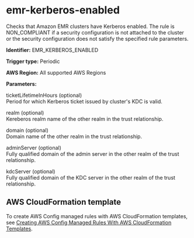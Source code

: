 # emr\-kerberos\-enabled<a name="emr-kerberos-enabled"></a>

Checks that Amazon EMR clusters have Kerberos enabled\. The rule is NON\_COMPLIANT if a security configuration is not attached to the cluster or the security configuration does not satisfy the specified rule parameters\.

**Identifier:** EMR\_KERBEROS\_ENABLED

**Trigger type:** Periodic 

**AWS Region:** All supported AWS Regions

**Parameters:**

 ticketLifetimeInHours \(optional\)   
Period for which Kerberos ticket issued by cluster's KDC is valid\.

 realm \(optional\)   
Kereberos realm name of the other realm in the trust relationship\. 

 domain \(optional\)   
Domain name of the other realm in the trust relationship\.

 adminServer \(optional\)   
Fully qualified domain of the admin server in the other realm of the trust relationship\.

 kdcServer \(optional\)   
Fully qualified domain of the KDC server in the other realm of the trust relationship\.

## AWS CloudFormation template<a name="w22aac11c29c17d169c15"></a>

To create AWS Config managed rules with AWS CloudFormation templates, see [Creating AWS Config Managed Rules With AWS CloudFormation Templates](aws-config-managed-rules-cloudformation-templates.md)\.